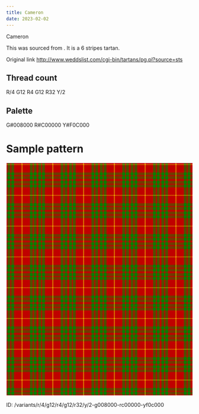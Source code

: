 ```yaml
---
title: Cameron
date: 2023-02-02
---
```

Cameron

This was sourced from <no value>.  It is a 6 stripes tartan.

Original link http://www.weddslist.com/cgi-bin/tartans/pg.pl?source=sts

## Thread count
R/4 G12 R4 G12 R32 Y/2

## Palette
G#008000 R#C00000 Y#F0C000

# Sample pattern

![Tartan detail](tartan.png "R/4 G12 R4 G12 R32 Y/2 tartan")

ID: /variants/r/4/g12/r4/g12/r32/y/2-g008000-rc00000-yf0c000